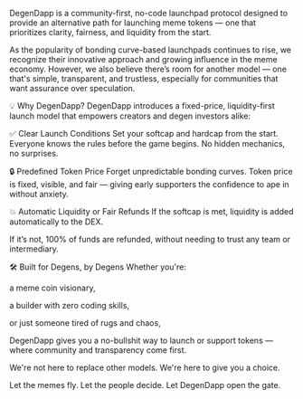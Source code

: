 DegenDapp is a community-first, no-code launchpad protocol designed to provide an alternative path for launching meme tokens — one that prioritizes clarity, fairness, and liquidity from the start.

As the popularity of bonding curve-based launchpads continues to rise, we recognize their innovative approach and growing influence in the meme economy. However, we also believe there’s room for another model — one that's simple, transparent, and trustless, especially for communities that want assurance over speculation.

💡 Why DegenDapp?
DegenDapp introduces a fixed-price, liquidity-first launch model that empowers creators and degen investors alike:

✅ Clear Launch Conditions
Set your softcap and hardcap from the start. Everyone knows the rules before the game begins. No hidden mechanics, no surprises.

🔒 Predefined Token Price
Forget unpredictable bonding curves. Token price is fixed, visible, and fair — giving early supporters the confidence to ape in without anxiety.

💥 Automatic Liquidity or Fair Refunds
If the softcap is met, liquidity is added automatically to the DEX.

If it’s not, 100% of funds are refunded, without needing to trust any team or intermediary.

🛠 Built for Degens, by Degens
Whether you're:

a meme coin visionary,

a builder with zero coding skills,

or just someone tired of rugs and chaos,

DegenDapp gives you a no-bullshit way to launch or support tokens — where community and transparency come first.

We're not here to replace other models.
We're here to give you a choice.

Let the memes fly.
Let the people decide.
Let DegenDapp open the gate.

